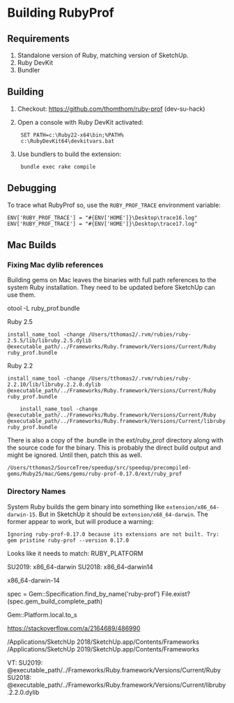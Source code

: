 # Building RubyProf

## Requirements

1. Standalone version of Ruby, matching version of SketchUp.
2. Ruby DevKit
3. Bundler

## Building

1. Checkout: https://github.com/thomthom/ruby-prof (dev-su-hack)
2. Open a console with Ruby DevKit activated:

        SET PATH=c:\Ruby22-x64\bin;%PATH%
        c:\RubyDevKit64\devkitvars.bat

3. Use bundlers to build the extension:

        bundle exec rake compile

## Debugging

To trace what RubyProf so, use the `RUBY_PROF_TRACE` environment variable:

    ENV['RUBY_PROF_TRACE'] = "#{ENV['HOME']}\Desktop\trace16.log"
    ENV['RUBY_PROF_TRACE'] = "#{ENV['HOME']}\Desktop\trace17.log"

## Mac Builds

### Fixing Mac dylib references

Building gems on Mac leaves the binaries with full path references to the system
Ruby installation. They need to be updated before SketchUp can use them.

otool -L ruby_prof.bundle 

Ruby 2.5

    install_name_tool -change /Users/tthomas2/.rvm/rubies/ruby-2.5.5/lib/libruby.2.5.dylib @executable_path/../Frameworks/Ruby.framework/Versions/Current/Ruby ruby_prof.bundle

Ruby 2.2

    install_name_tool -change /Users/tthomas2/.rvm/rubies/ruby-2.2.10/lib/libruby.2.2.0.dylib @executable_path/../Frameworks/Ruby.framework/Versions/Current/Ruby ruby_prof.bundle

        install_name_tool -change @executable_path/../Frameworks/Ruby.framework/Versions/Current/Ruby @executable_path/../Frameworks/Ruby.framework/Versions/Current/libruby.2.2.0.dylib ruby_prof.bundle 

There is also a copy of the .bundle in the ext/ruby_prof directory along with
the source code for the binary. This is probably the direct build output and
might be ignored. Until then, patch this as well.

    /Users/tthomas2/SourceTree/speedup/src/speedup/precompiled-gems/Ruby25/mac/Gems/gems/ruby-prof-0.17.0/ext/ruby_prof

### Directory Names

System Ruby builds the gem binary into something like
`extension/x86_64-darwin-15`. But in SketchUp it should be
`extension/x68_64-darwin`. The former appear to work, but will produce a
warning:

    Ignoring ruby-prof-0.17.0 because its extensions are not built. Try: gem pristine ruby-prof --version 0.17.0

Looks like it needs to match: RUBY_PLATFORM

SU2019: x86_64-darwin
SU2018: x86_64-darwin14

x86_64-darwin-14

spec = Gem::Specification.find_by_name('ruby-prof')
File.exist?(spec.gem_build_complete_path)

Gem::Platform.local.to_s

https://stackoverflow.com/a/2164689/486990


/Applications/SketchUp 2018/SketchUp.app/Contents/Frameworks
/Applications/SketchUp 2019/SketchUp.app/Contents/Frameworks

VT:
SU2019: @executable_path/../Frameworks/Ruby.framework/Versions/Current/Ruby
SU2018: @executable_path/../Frameworks/Ruby.framework/Versions/Current/libruby.2.2.0.dylib